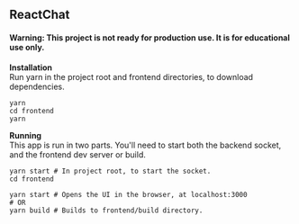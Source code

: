 ## ReactChat

#### Warning: This project is not ready for production use. It is for educational use only.

**Installation**  
Run yarn in the project root and frontend directories, to download dependencies.
```shell script
yarn
cd frontend
yarn
```

**Running**  
This app is run in two parts. You'll need to start both the backend socket, and the frontend dev server or build.

```shell script
yarn start # In project root, to start the socket.
cd frontend

yarn start # Opens the UI in the browser, at localhost:3000
# OR
yarn build # Builds to frontend/build directory.
```
